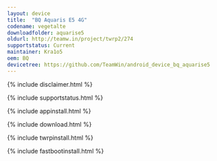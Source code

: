 ```yaml
---
layout: device
title:  "BQ Aquaris E5 4G"
codename: vegetalte
downloadfolder: aquarise5
oldurl: http://teamw.in/project/twrp2/274
supportstatus: Current
maintainer: Kra1o5
oem: BQ
devicetree: https://github.com/TeamWin/android_device_bq_aquarise5
---
```


{% include disclaimer.html %}

{% include supportstatus.html %}

{% include appinstall.html %}

{% include download.html %}

{% include twrpinstall.html %}

{% include fastbootinstall.html %}
